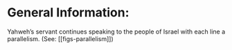 # General Information:

Yahweh’s servant continues speaking to the people of Israel with each line a parallelism. (See: [[figs-parallelism]])